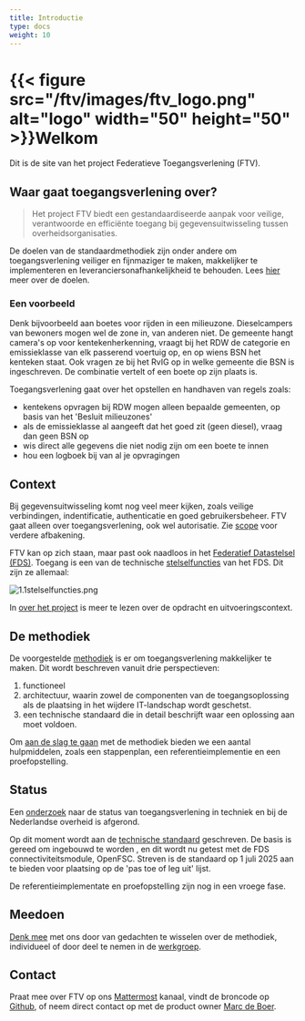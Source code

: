 ```yaml
---
title: Introductie
type: docs
weight: 10
---
```


# {{< figure src="/ftv/images/ftv_logo.png" alt="logo" width="50" height="50" >}}Welkom

Dit is de site van het project Federatieve Toegangsverlening (FTV).

## Waar gaat toegangsverlening over?

> Het project FTV biedt een gestandaardiseerde aanpak voor veilige, verantwoorde en efficiënte toegang bij
> gegevensuitwisseling tussen overheidsorganisaties.

De doelen van de standaardmethodiek zijn onder andere om toegangsverlening veiliger en fijnmaziger te maken, makkelijker te implementeren en leveranciersonafhankelijkheid te behouden.
Lees [hier](/ftv/docs/5.over_het_project) meer over de doelen.

### Een voorbeeld

Denk bijvoorbeeld aan boetes voor rijden in een milieuzone. Dieselcampers van bewoners mogen wel de zone in, van anderen niet.
De gemeente hangt camera's op voor kentekenherkenning, vraagt bij het RDW de categorie en emissieklasse van elk passerend voertuig op,
en op wiens BSN het kenteken staat. Ook vragen ze bij het RvIG op in welke gemeente die BSN is ingeschreven. De combinatie vertelt
of een boete op zijn plaats is.

Toegangsverlening gaat over het opstellen en handhaven van regels zoals:

- kentekens opvragen bij RDW mogen alleen bepaalde gemeenten, op basis van het 'Besluit milieuzones'
- als de emissieklasse al aangeeft dat het goed zit (geen diesel), vraag dan geen BSN op
- wis direct alle gegevens die niet nodig zijn om een boete te innen
- hou een logboek bij van al je opvragingen

## Context

Bij gegevensuitwisseling komt nog veel meer kijken, zoals veilige verbindingen, indentificatie, authenticatie en goed gebruikersbeheer.
FTV gaat alleen over toegangsverlening, ook wel autorisatie. Zie [scope](/ftv/docs/5.over_het_project/1.scope) voor verdere afbakening.

FTV kan op zich staan, maar past ook naadloos in het [Federatief Datastelsel (FDS)](https://federatief.datastelsel.nl/).
Toegang is een van de technische [stelselfuncties](https://federatief.datastelsel.nl/kennisbank/stelselfuncties/) van het FDS. Dit zijn ze allemaal:

![1.1stelselfuncties.png](/ftv/images/1.1stelselfuncties.png)

In [over het project](/ftv/docs/5.over_het_project) is meer te lezen over de opdracht en uitvoeringscontext.

## De methodiek

De voorgestelde [methodiek](/ftv/docs/1.methodiek) is er om toegangsverlening makkelijker te maken. Dit wordt beschreven vanuit drie perspectieven:

1. functioneel
2. architectuur, waarin zowel de componenten van de toegangsoplossing als de plaatsing in het wijdere IT-landschap wordt geschetst.
3. een technische standaard die in detail beschrijft waar een oplossing aan moet voldoen.

Om [aan de slag te gaan](/ftv/docs/2.toepassen) met de methodiek bieden we een aantal hulpmiddelen, zoals een stappenplan, een referentieimplementie en een proefopstelling.

## Status

Een [onderzoek](/ftv/docs/4.onderzoek) naar de status van toegangsverlening in techniek en bij de Nederlandse overheid is afgerond.

Op dit moment wordt aan de [technische standaard](/ftv/docs/1.methodiek/2.standaard) geschreven. De basis is gereed om ingebouwd te worden , 
en dit wordt nu getest met de FDS connectiviteitsmodule, OpenFSC. Streven is de standaard op 1 juli 2025 aan te bieden voor plaatsing op de 'pas toe of leg uit' lijst.

De referentieimplementate en proefopstelling zijn nog in een vroege fase.

## Meedoen

[Denk mee](/ftv/docs/3.meedoen) met ons door van gedachten te wisselen over de methodiek, individueel of door deel te nemen in de [werkgroep](/ftv/docs/3.meedoen/1.werkgroep).

## Contact

Praat mee over FTV op ons [Mattermost](https://digilab.overheid.nl/chat/digilab/channels/federatieve-toegangsverlening) kanaal, vindt de broncode op [Github](https://github.com/VNG-Realisatie/ftv), 
of neem direct contact op met de product owner [Marc de Boer](mailto:marc.deboer@vng.nl).
